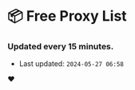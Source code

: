 # :package: Free Proxy List
### Updated every 15 minutes.

- Last updated: `2024-05-27 06:58`

:heart:
